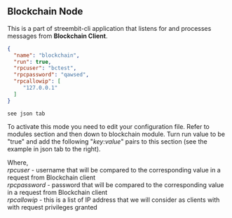 ## Blockchain Node

This is a part of streembit-cli application that listens for and processes messages from **Blockchain Client**.

```json
{
  "name": "blockchain",
  "run": true,
  "rpcuser": "bctest",
  "rpcpassword": "qawsed",
  "rpcallowip": [
     "127.0.0.1"
  ]
}
```
```shell
see json tab
```

To activate this mode you need to edit your configuration file. Refer to modules section
and then down to blockchain module. Turn run value to be "true" and add the following "*key:value*"
pairs to this section (see the example in json tab to the right).

Where,<br />
*rpcuser* - username that will be compared to the corresponding value in a request from Blockchain client<br />
*rpcpassword* - password that will be compared to the corresponding value in a request from Blockchain client<br />
*rpcallowip* - this is a list of IP address that we will consider as clients with with request privileges granted

